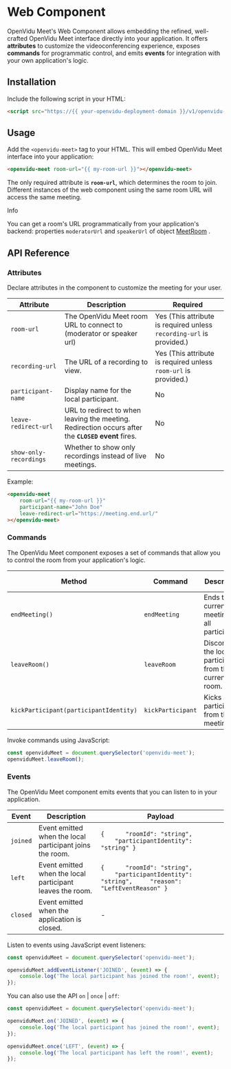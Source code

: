 # Web Component

OpenVidu Meet's Web Component allows embedding the refined, well-crafted OpenVidu Meet interface directly into your application. It offers **attributes** to customize the videoconferencing experience, exposes **commands** for programmatic control, and emits **events** for integration with your own application's logic.

## Installation

Include the following script in your HTML:

```html
<script src="https://{{ your-openvidu-deployment-domain }}/v1/openvidu-meet.js"></script>
```

## Usage

Add the `<openvidu-meet>` tag to your HTML. This will embed OpenVidu Meet interface into your application:

```html
<openvidu-meet room-url="{{ my-room-url }}"></openvidu-meet>
```

The only required attribute is **`room-url`**, which determines the room to join. Different instances of the web component using the same room URL will access the same meeting.

Info

You can get a room's URL programmatically from your application's backend: properties `moderatorUrl` and `speakerUrl` of object [MeetRoom](../api.html#/schemas/MeetRoom) .

## API Reference

### Attributes

Declare attributes in the component to customize the meeting for your user.

| Attribute              | Description                                                                                         | Required                                                             |
| ---------------------- | --------------------------------------------------------------------------------------------------- | -------------------------------------------------------------------- |
| `room-url`             | The OpenVidu Meet room URL to connect to (moderator or speaker url)                                 | Yes (This attribute is required unless `recording-url` is provided.) |
| `recording-url`        | The URL of a recording to view.                                                                     | Yes (This attribute is required unless `room-url` is provided.)      |
| `participant-name`     | Display name for the local participant.                                                             | No                                                                   |
| `leave-redirect-url`   | URL to redirect to when leaving the meeting. Redirection occurs after the **`CLOSED` event** fires. | No                                                                   |
| `show-only-recordings` | Whether to show only recordings instead of live meetings.                                           | No                                                                   |

Example:

```html
<openvidu-meet
    room-url="{{ my-room-url }}"
    participant-name="John Doe"
    leave-redirect-url="https://meeting.end.url/"
></openvidu-meet>
```

### Commands

The OpenVidu Meet component exposes a set of commands that allow you to control the room from your application's logic.

| Method                                 | Command           | Description                                              | Parameters                      | Access Level |
| -------------------------------------- | ----------------- | -------------------------------------------------------- | ------------------------------- | ------------ |
| `endMeeting()`                         | `endMeeting`      | Ends the current meeting for all participants.           | -                               | Moderator    |
| `leaveRoom()`                          | `leaveRoom`       | Disconnects the local participant from the current room. | -                               | All          |
| `kickParticipant(participantIdentity)` | `kickParticipant` | Kicks a participant from the meeting.                    | • `participantIdentity`: string | Moderator    |

Invoke commands using JavaScript:

```javascript
const openviduMeet = document.querySelector('openvidu-meet');
openviduMeet.leaveRoom();
```

### Events

The OpenVidu Meet component emits events that you can listen to in your application.

| Event    | Description                                               | Payload                                                                                             |
| -------- | --------------------------------------------------------- | --------------------------------------------------------------------------------------------------- |
| `joined` | Event emitted when the local participant joins the room.  | `{      "roomId": "string",     "participantIdentity": "string" }`                                  |
| `left`   | Event emitted when the local participant leaves the room. | `{      "roomId": "string",     "participantIdentity": "string",     "reason": "LeftEventReason" }` |
| `closed` | Event emitted when the application is closed.             | -                                                                                                   |

Listen to events using JavaScript event listeners:

```javascript
const openviduMeet = document.querySelector('openvidu-meet');

openviduMeet.addEventListener('JOINED', (event) => {
    console.log('The local participant has joined the room!', event);
});
```

You can also use the API `on` | `once` | `off`:

```javascript
const openviduMeet = document.querySelector('openvidu-meet');

openviduMeet.on('JOINED', (event) => {
    console.log('The local participant has joined the room!', event);
});

openviduMeet.once('LEFT', (event) => {
    console.log('The local participant has left the room!', event);
});
```
